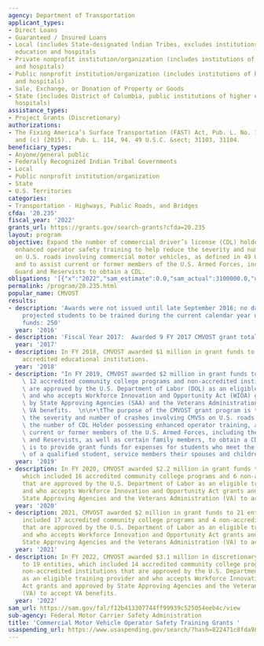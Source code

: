 ```yaml
---
agency: Department of Transportation
applicant_types:
- Direct Loans
- Guaranteed / Insured Loans
- Local (includes State-designated lndian Tribes, excludes institutions of higher
  education and hospitals
- Private nonprofit institution/organization (includes institutions of higher education
  and hospitals)
- Public nonprofit institution/organization (includes institutions of higher education
  and hospitals)
- Sale, Exchange, or Donation of Property or Goods
- State (includes District of Columbia, public institutions of higher education and
  hospitals)
assistance_types:
- Project Grants (Discretionary)
authorizations:
- The Fixing America’s Surface Transportation (FAST) Act, Pub. L. No. 114-94, § 5101(b)
  and (c) (2015).. Pub. L. 114, 94. 49 U.S.C. &sect; 31103, 31104.
beneficiary_types:
- Anyone/general public
- Federally Recognized Indian Tribal Governments
- Local
- Public nonprofit institution/organization
- State
- U.S. Territories
categories:
- Transportation - Highways, Public Roads, and Bridges
cfda: '20.235'
fiscal_year: '2022'
grants_url: https://grants.gov/search-grants?cfda=20.235
layout: program
objective: Expand the number of commercial driver’s license (CDL) holders possessing
  enhanced operator safety training to help reduce the severity and number of crashes
  on U.S. roads involving commercial motor vehicles, as defined in 49 U.S.C. 31301,
  and to assist current or former members of the U.S. Armed Forces, including National
  Guard and Reservists to obtain a CDL.
obligations: '[{"x":"2022","sam_estimate":0.0,"sam_actual":3100000.0,"usa_spending_actual":2874469.27},{"x":"2023","sam_estimate":3200000.0,"sam_actual":0.0,"usa_spending_actual":2871126.0},{"x":"2024","sam_estimate":3200000.0,"sam_actual":0.0,"usa_spending_actual":3290735.06}]'
permalink: /program/20.235.html
popular_name: CMVOST
results:
- description: 'Awards were not issued until late September 2016; no data available;
    projected students to be trained during the current calendar year using FY 2016
    funds: 250'
  year: '2016'
- description: 'Fiscal Year 2017:  Awarded 9 FY 2017 CMVOST grant totaling $1,000,000.'
  year: '2017'
- description: In FY 2018, CMVOST awarded $1 million in grant funds to 10 non-profit,
    accredited educational institutions.
  year: '2018'
- description: "In FY 2019, CMVOST awarded $2 million in grant funds to 16 entities,\
    \ 12 accredited community college programs and non-accredited institutions that\
    \ are approved by the U.S. Department of Labor (DOL) as an eligible training provider\
    \ and who accepts Workforce Innovation and Opportunity Act (WIOA) grants and approved\
    \ by State Approving Agencies (SAA) and the Veterans Administration(VA) to accept\
    \ VA benefits.  \n\n•\tThe purpose of the CMVOST grant program is to i) help reduce\
    \ the severity and number of crashes involving CMVSs on U.S. roads by expanding\
    \ the number of CDL Holder possessing enhanced operator training, and ii) to assist\
    \ current or former members of the U.S. Armed Forces, including the National Guard\
    \ and Reservists, as well as certain family members, to obtain a CDL. The priority\
    \ is to provide grant funds for expenses for students who meet the definition\
    \ of a qualified student, service members their spouses and children."
  year: '2019'
- description: In FY 2020, CMVOST awarded $2.2 million in grant funds to 22 entities,
    which included 16 accredited community college programs and 6 non-accredited institutions
    that are approved by the U.S. Department of Labor as an eligible training provider
    and who accepts Workforce Innovation and Opportunity Act grants and approved by
    State Approving Agencies and the Veterans Administration (VA) to accept VA benefits.
  year: '2020'
- description: 2021, CMVOST awarded $2 million in grant funds to 21 entities, which
    included 17 accredited community college programs and 4 non-accredited institutions
    that are approved by the U.S. Department of Labor as an eligible training provider
    and who accepts Workforce Innovation and Opportunity Act grants and approved by
    State Approving Agencies and the Veterans Administration (VA) to accept VA benefits.
  year: '2021'
- description: In FY 2022, CMVOST awarded $3.1 million in discretionary grant funds
    to 19 entities, which included 14 accredited community college programs and 5
    non-accredited institutions that are approved by the U.S. Department of Labor
    as an eligible training provider and who accepts Workforce Innovation and Opportunity
    Act grants and approved by State Approving Agencies and the Veterans Administration
    (VA) to accept VA benefits.
  year: '2022'
sam_url: https://sam.gov/fal/f12b413307744ff99939c525054eeb4c/view
sub-agency: Federal Motor Carrier Safety Administration
title: 'Commercial Motor Vehicle Operator Safety Training Grants '
usaspending_url: https://www.usaspending.gov/search/?hash=822471c8fda984a83d1460c55723b6e8
---
```

